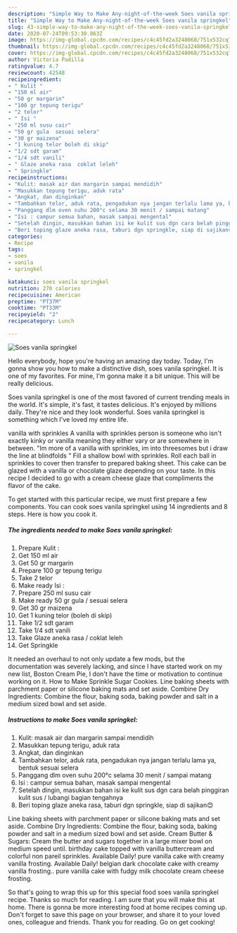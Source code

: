 ```yaml
---
description: "Simple Way to Make Any-night-of-the-week Soes vanila springkel"
title: "Simple Way to Make Any-night-of-the-week Soes vanila springkel"
slug: 43-simple-way-to-make-any-night-of-the-week-soes-vanila-springkel
date: 2020-07-24T09:53:30.863Z
image: https://img-global.cpcdn.com/recipes/c4c45fd2a3248068/751x532cq70/soes-vanila-springkel-foto-resep-utama.jpg
thumbnail: https://img-global.cpcdn.com/recipes/c4c45fd2a3248068/751x532cq70/soes-vanila-springkel-foto-resep-utama.jpg
cover: https://img-global.cpcdn.com/recipes/c4c45fd2a3248068/751x532cq70/soes-vanila-springkel-foto-resep-utama.jpg
author: Victoria Padilla
ratingvalue: 4.7
reviewcount: 42548
recipeingredient:
- " Kulit "
- "150 ml air"
- "50 gr margarin"
- "100 gr tepung terigu"
- "2 telor"
- " Isi "
- "250 ml susu cair"
- "50 gr gula  sesuai selera"
- "30 gr maizena"
- "1 kuning telor boleh di skip"
- "1/2 sdt garam"
- "1/4 sdt vanili"
- " Glaze aneka rasa  coklat leleh"
- " Springkle"
recipeinstructions:
- "Kulit: masak air dan margarin sampai mendidih"
- "Masukkan tepung terigu, aduk rata"
- "Angkat, dan dinginkan"
- "Tambahkan telor, aduk rata, pengadukan nya jangan terlalu lama ya, bentuk sesuai selera"
- "Panggang dlm oven suhu 200°c selama 30 menit / sampai matang"
- "Isi : campur semua bahan, masak sampai mengental"
- "Setelah dingin, masukkan bahan isi ke kulit sus dgn cara belah pinggiran kulit sus / lubangi bagian tengahnya"
- "Beri toping glaze aneka rasa, taburi dgn springkle, siap di sajikan😊"
categories:
- Recipe
tags:
- soes
- vanila
- springkel

katakunci: soes vanila springkel 
nutrition: 270 calories
recipecuisine: American
preptime: "PT37M"
cooktime: "PT33M"
recipeyield: "2"
recipecategory: Lunch

---
```



![Soes vanila springkel](https://img-global.cpcdn.com/recipes/c4c45fd2a3248068/751x532cq70/soes-vanila-springkel-foto-resep-utama.jpg)

Hello everybody, hope you're having an amazing day today. Today, I'm gonna show you how to make a distinctive dish, soes vanila springkel. It is one of my favorites. For mine, I'm gonna make it a bit unique. This will be really delicious.

Soes vanila springkel is one of the most favored of current trending meals in the world. It's simple, it's fast, it tastes delicious. It's enjoyed by millions daily. They're nice and they look wonderful. Soes vanila springkel is something which I've loved my entire life.

vanilla with sprinkles A vanilla with sprinkles person is someone who isn&#39;t exactly kinky or vanilla meaning they either vary or are somewhere in between. &#34;Im more of a vanilla with sprinkles, im into threesomes but i draw the line at blindfolds &#34; Fill a shallow bowl with sprinkles. Roll each ball in sprinkles to cover then transfer to prepared baking sheet. This cake can be glazed with a vanilla or chocolate glaze depending on your taste. In this recipe I decided to go with a cream cheese glaze that compliments the flavor of the cake.


To get started with this particular recipe, we must first prepare a few components. You can cook soes vanila springkel using 14 ingredients and 8 steps. Here is how you cook it.

<!--inarticleads1-->

##### The ingredients needed to make Soes vanila springkel:

1. Prepare  Kulit :
1. Get 150 ml air
1. Get 50 gr margarin
1. Prepare 100 gr tepung terigu
1. Take 2 telor
1. Make ready  Isi :
1. Prepare 250 ml susu cair
1. Make ready 50 gr gula / sesuai selera
1. Get 30 gr maizena
1. Get 1 kuning telor (boleh di skip)
1. Take 1/2 sdt garam
1. Take 1/4 sdt vanili
1. Take  Glaze aneka rasa / coklat leleh
1. Get  Springkle


It needed an overhaul to not only update a few mods, but the documentation was severely lacking, and since I have started work on my new list, Boston Cream Pie, I don&#39;t have the time or motivation to continue working on it. How to Make Sprinkle Sugar Cookies. Line baking sheets with parchment paper or silicone baking mats and set aside. Combine Dry Ingredients: Combine the flour, baking soda, baking powder and salt in a medium sized bowl and set aside. 

<!--inarticleads2-->

##### Instructions to make Soes vanila springkel:

1. Kulit: masak air dan margarin sampai mendidih
1. Masukkan tepung terigu, aduk rata
1. Angkat, dan dinginkan
1. Tambahkan telor, aduk rata, pengadukan nya jangan terlalu lama ya, bentuk sesuai selera
1. Panggang dlm oven suhu 200°c selama 30 menit / sampai matang
1. Isi : campur semua bahan, masak sampai mengental
1. Setelah dingin, masukkan bahan isi ke kulit sus dgn cara belah pinggiran kulit sus / lubangi bagian tengahnya
1. Beri toping glaze aneka rasa, taburi dgn springkle, siap di sajikan😊


Line baking sheets with parchment paper or silicone baking mats and set aside. Combine Dry Ingredients: Combine the flour, baking soda, baking powder and salt in a medium sized bowl and set aside. Cream Butter &amp; Sugars: Cream the butter and sugars together in a large mixer bowl on medium speed until. birthday cake topped with vanilla buttercream and colorful non pareil sprinkles. Available Daily! pure vanilla cake with creamy vanilla frosting. Available Daily! belgian dark chocolate cake with creamy vanilla frosting.. pure vanilla cake with fudgy milk chocolate cream cheese frosting. 

So that's going to wrap this up for this special food soes vanila springkel recipe. Thanks so much for reading. I am sure that you will make this at home. There is gonna be more interesting food at home recipes coming up. Don't forget to save this page on your browser, and share it to your loved ones, colleague and friends. Thank you for reading. Go on get cooking!
